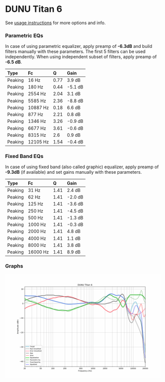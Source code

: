 # DUNU Titan 6
See [usage instructions](https://github.com/jaakkopasanen/AutoEq#usage) for more options and info.

### Parametric EQs
In case of using parametric equalizer, apply preamp of **-6.3dB** and build filters manually
with these parameters. The first 5 filters can be used independently.
When using independent subset of filters, apply preamp of **-6.5 dB**.

| Type    | Fc       |    Q | Gain    |
|:--------|:---------|:-----|:--------|
| Peaking | 16 Hz    | 0.77 | 3.9 dB  |
| Peaking | 180 Hz   | 0.44 | -5.1 dB |
| Peaking | 2554 Hz  | 2.04 | 3.1 dB  |
| Peaking | 5585 Hz  | 2.36 | -8.8 dB |
| Peaking | 10887 Hz | 0.18 | 6.6 dB  |
| Peaking | 877 Hz   | 2.21 | 0.8 dB  |
| Peaking | 1346 Hz  | 3.26 | -0.9 dB |
| Peaking | 6677 Hz  | 3.61 | -0.6 dB |
| Peaking | 8315 Hz  | 2.6  | 0.9 dB  |
| Peaking | 12105 Hz | 1.54 | -0.4 dB |

### Fixed Band EQs
In case of using fixed band (also called graphic) equalizer, apply preamp of **-9.3dB**
(if available) and set gains manually with these parameters.

| Type    | Fc       |    Q | Gain    |
|:--------|:---------|:-----|:--------|
| Peaking | 31 Hz    | 1.41 | 2.4 dB  |
| Peaking | 62 Hz    | 1.41 | -2.0 dB |
| Peaking | 125 Hz   | 1.41 | -3.6 dB |
| Peaking | 250 Hz   | 1.41 | -4.5 dB |
| Peaking | 500 Hz   | 1.41 | -1.3 dB |
| Peaking | 1000 Hz  | 1.41 | -0.3 dB |
| Peaking | 2000 Hz  | 1.41 | 4.8 dB  |
| Peaking | 4000 Hz  | 1.41 | 1.1 dB  |
| Peaking | 8000 Hz  | 1.41 | 3.8 dB  |
| Peaking | 16000 Hz | 1.41 | 8.9 dB  |

### Graphs
![](./DUNU%20Titan%206.png)